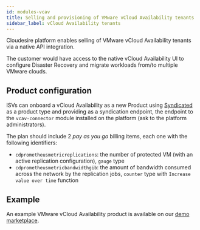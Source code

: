 ```yaml
---
id: modules-vcav
title: Selling and provisioning of VMware vCloud Availability tenants
sidebar_label: vCloud Availability tenants
---
```


Cloudesire platform enables selling of VMware vCloud Availability tenants via a
native API integration.

The customer would have access to the native vCloud Availability UI to configure
Disaster Recovery and migrate workloads from/to multiple VMware clouds.

## Product configuration

ISVs can onboard a vCloud Availability as a new Product using [Syndicated] as a
product type and providing as a syndication endpoint, the endpoint to the
`vcav-connector` module installed on the platform (ask to the platform
administrators).

The plan should include 2 _pay as you go_ billing items, each one with the
following identifiers:

* `cdprometheusmetricreplications`: the number of protected VM (with an active
  replication configuration), `gauge` type
* `cdprometheusmetricbandwidthgib`: the amount of bandwidth consumed across the
  network by the replication jobs, `counter` type with `Increase value over
  time` function

## Example

An example VMware vCloud Availability product is available on our [demo
marketplace].

[Syndicated]: syndication.md
[demo marketplace]: https://demo-mcp.cloudeng.it/192805/data/availability-protect
